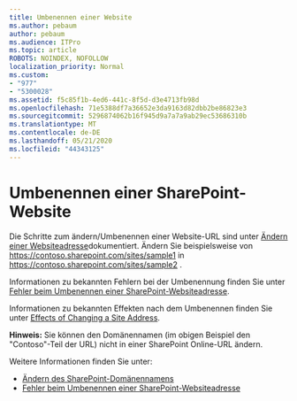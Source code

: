 ```yaml
---
title: Umbenennen einer Website
ms.author: pebaum
author: pebaum
ms.audience: ITPro
ms.topic: article
ROBOTS: NOINDEX, NOFOLLOW
localization_priority: Normal
ms.custom:
- "977"
- "5300028"
ms.assetid: f5c85f1b-4ed6-441c-8f5d-d3e4713fb98d
ms.openlocfilehash: 71e5388df7a36652e3da9163d82dbb2be86823e3
ms.sourcegitcommit: 5296874062b16f945d9a7a7a9ab29ec53686310b
ms.translationtype: MT
ms.contentlocale: de-DE
ms.lasthandoff: 05/21/2020
ms.locfileid: "44343125"
---
```

# <a name="rename-a-sharepoint-site"></a>Umbenennen einer SharePoint-Website

Die Schritte zum ändern/Umbenennen einer Website-URL sind unter [Ändern einer Websiteadresse](https://docs.microsoft.com/sharepoint/change-site-address)dokumentiert. Ändern Sie beispielsweise von https://contoso.sharepoint.com/sites/sample1 in https://contoso.sharepoint.com/sites/sample2 .

Informationen zu bekannten Fehlern bei der Umbenennung finden Sie unter [Fehler beim Umbenennen einer SharePoint-Websiteadresse](https://support.office.com/article/errors-when-you-rename-a-sharepoint-site-address-165b7c11-1325-4813-b160-ecbe87bc1a86).

Informationen zu bekannten Effekten nach dem Umbenennen finden Sie unter [Effects of Changing a Site Address](https://docs.microsoft.com/sharepoint/change-site-address#effects-of-changing-a-site-address).

**Hinweis:** Sie können den Domänennamen (im obigen Beispiel den "Contoso"-Teil der URL) nicht in einer SharePoint Online-URL ändern. 

Weitere Informationen finden Sie unter:

- [Ändern des SharePoint-Domänennamens](https://go.microsoft.com/fwlink/?Linkid=2018696)
- [Fehler beim Umbenennen einer SharePoint-Websiteadresse](https://support.office.com/article/errors-when-you-rename-a-sharepoint-site-address-165b7c11-1325-4813-b160-ecbe87bc1a86)
